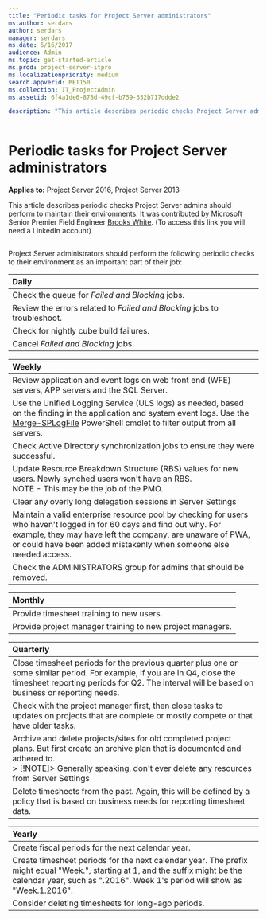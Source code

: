 ```yaml
---
title: "Periodic tasks for Project Server administrators"
ms.author: serdars
author: serdars
manager: serdars
ms.date: 5/16/2017
audience: Admin
ms.topic: get-started-article
ms.prod: project-server-itpro
ms.localizationpriority: medium
search.appverid: MET150
ms.collection: IT_ProjectAdmin
ms.assetid: 6f4a1de6-878d-49cf-b759-352b717ddde2

description: "This article describes periodic checks Project Server admins should perform to maintain their environments. It was contributed by Microsoft Senior Premier Field Engineer Brooks White."
---
```


# Periodic tasks for Project Server administrators
 

**Applies to:** Project Server 2016, Project Server 2013 <br/>

This article describes periodic checks Project Server admins should perform to maintain their environments. It was contributed by Microsoft Senior Premier Field Engineer [Brooks White](https://go.microsoft.com/fwlink/p/?linkid=848903). (To access this link you will need a LinkedIn account)
  
## 

Project Server administrators should perform the following periodic checks to their environment as an important part of their job:
  
|**Daily**|
|:-----|
|Check the queue for  *Failed and Blocking*  jobs. <br/> |
|Review the errors related to  *Failed and Blocking*  jobs to troubleshoot. <br/> |
|Check for nightly cube build failures.  <br/> |
|Cancel  *Failed and Blocking*  jobs. <br/> |
   
| **Weekly**                                                                                                                                                                                                                                                       |
|:-----------------------------------------------------------------------------------------------------------------------------------------------------------------------------------------------------------------------------------------------------------------|
| Review application and event logs on web front end (WFE) servers, APP servers and the SQL Server.  <br/>                                                                                                                                                         |
| Use the Unified Logging Service (ULS logs) as needed, based on the finding in the application and system event logs. Use the [Merge-SPLogFile](/powershell/module/sharepoint-server/Merge-SPLogFile) PowerShell cmdlet to filter output from all servers. <br/>        |
| Check Active Directory synchronization jobs to ensure they were successful.  <br/>                                                                                                                                                                               |
| Update Resource Breakdown Structure (RBS) values for new users. Newly synched users won't have an RBS.  <br/>NOTE - This may be the job of the PMO.                                                                                                              |
| Clear any overly long delegation sessions in Server Settings                                                                                                                                                                                                     |
| Maintain a valid enterprise resource pool by checking for users who haven't logged in for 60 days and find out why. For example, they may have left the company, are unaware of PWA, or could have been added mistakenly when someone else needed access.  <br/> |
| Check the ADMINISTRATORS group for admins that should be removed.  <br/>                                                                                                                                                                                         |
   
|**Monthly**|
|:-----|
|Provide timesheet training to new users.  <br/> |
|Provide project manager training to new project managers.  <br/> |
   
| **Quarterly**                                                                                                                                                                                                                     |
|:----------------------------------------------------------------------------------------------------------------------------------------------------------------------------------------------------------------------------------|
| Close timesheet periods for the previous quarter plus one or some similar period. For example, if you are in Q4, close the timesheet reporting periods for Q2. The interval will be based on business or reporting needs.  <br/>  |
| Check with the project manager first, then close tasks to updates on projects that are complete or mostly compete or that have older tasks.  <br/>                                                                                |
| Archive and delete projects/sites for old completed project plans. But first create an archive plan that is documented and adhered to.  <br/> > [!NOTE]> Generally speaking, don't ever delete any resources from Server Settings |
| Delete timesheets from the past. Again, this will be defined by a policy that is based on business needs for reporting timesheet data.  <br/>                                                                                     |
   
|**Yearly**|
|:-----|
|Create fiscal periods for the next calendar year.  <br/> |
|Create timesheet periods for the next calendar year. The prefix might equal "Week.", starting at 1, and the suffix might be the calendar year, such as ".2016". Week 1's period will show as "Week.1.2016".  <br/> |
|Consider deleting timesheets for long-ago periods.  <br/> |
